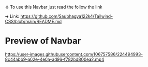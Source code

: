 
☣ To use this Navbar just read the follow the link

➜ Link: https://github.com/Saubhagya122k4/Tailwind-CSS/blob/main/README.md

# Preview of Navbar

https://user-images.githubusercontent.com/106757586/224494993-8c44abb9-a02e-4e0a-ad96-f782bd800ea2.mp4
